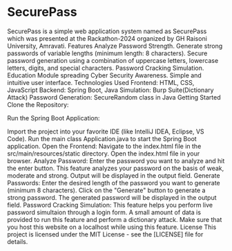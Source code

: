 # SecurePass
SecurePass is a simple web application system named as SecurePass which was presented at the Rackathon-2024 organized by GH Raisoni University, Amravati.
Features
Analyze Password Strength.
Generate strong passwords of variable lengths (minimum length: 8 characters).
Secure password generation using a combination of uppercase letters, lowercase letters, digits, and special characters.
Password Cracking Simulation.
Education Module spreading Cyber Security Awareness.
Simple and intuitive user interface.
Technologies Used
Frontend: HTML, CSS, JavaScript
Backend: Spring Boot, Java
Simulation: Burp Suite(Dictionary Attack)
Password Generation: SecureRandom class in Java
Getting Started
Clone the Repository:

Run the Spring Boot Application:

Import the project into your favorite IDE (like IntelliJ IDEA, Eclipse, VS Code).
Run the main class Application.java to start the Spring Boot application.
Open the Frontend:
Navigate to the index.html file in the src/main/resources/static directory.
Open the index.html file in your browser.
Analyze Password:
Enter the password you want to analyze and hit the enter button.
This feature analyzes your password on the basis of weak, moderate and strong.
Output will be displayed in the output field.
Generate Passwords:
Enter the desired length of the password you want to generate (minimum 8 characters).
Click on the "Generate" button to generate a strong password.
The generated password will be displayed in the output field.
Password Cracking Simulation:
This feature helps you perform live password simultaion through a login form.
A small amount of data is provided to run this feature and perform a dictionary attack.
Make sure that you host this website on a localhost while using this feature.
License
This project is licensed under the MIT License - see the [LICENSE] file for details.
